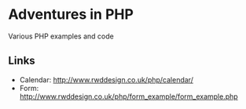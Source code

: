Adventures in PHP
=================

Various PHP examples and code

Links
-----
- Calendar: 	http://www.rwddesign.co.uk/php/calendar/
- Form: 		http://www.rwddesign.co.uk/php/form_example/form_example.php
